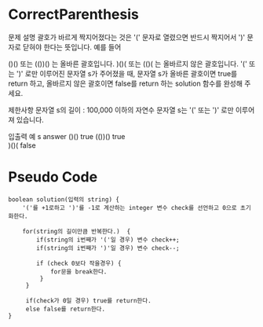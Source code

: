 # CorrectParenthesis
문제 설명
괄호가 바르게 짝지어졌다는 것은 '(' 문자로 열렸으면 반드시 짝지어서 ')' 문자로 닫혀야 한다는 뜻입니다. 예를 들어

()() 또는 (())() 는 올바른 괄호입니다.
)()( 또는 (()( 는 올바르지 않은 괄호입니다.
'(' 또는 ')' 로만 이루어진 문자열 s가 주어졌을 때, 문자열 s가 올바른 괄호이면 true를 return 하고, 올바르지 않은 괄호이면 false를 return 하는 solution 함수를 완성해 주세요.

제한사항
문자열 s의 길이 : 100,000 이하의 자연수
문자열 s는 '(' 또는 ')' 로만 이루어져 있습니다.

입출력 예 
s   answer
()()    true
(())()    true  
)()(    false

# Pseudo Code 

    boolean solution(입력의 string) {  
        '('를 +1로하고 ')'를 -1로 계산하는 integer 변수 check를 선언하고 0으로 초기화한다.
  
        for(string의 길이만큼 반복한다.)  {
            if(string의 i번째가 '('일 경우) 변수 check++;
            if(string의 i번째가 ')'일 경우) 변수 check--;
            
            if (check 0보다 작을경우) {
                for문을 break한다.
             }     
         }
         
         if(check가 0일 경우) true를 return한다.
         else false를 return한다.
    }


